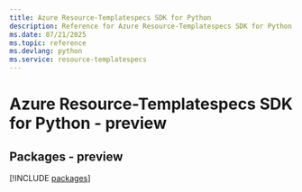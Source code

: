 ```yaml
---
title: Azure Resource-Templatespecs SDK for Python
description: Reference for Azure Resource-Templatespecs SDK for Python
ms.date: 07/21/2025
ms.topic: reference
ms.devlang: python
ms.service: resource-templatespecs
---
```

# Azure Resource-Templatespecs SDK for Python - preview
## Packages - preview
[!INCLUDE [packages](resource-templatespecs-index.md)]